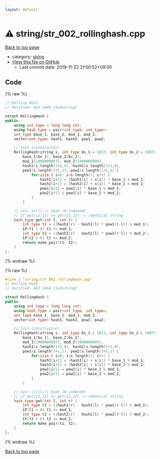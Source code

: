 ```yaml
---
layout: default
---
```


<!-- mathjax config similar to math.stackexchange -->
<script type="text/javascript" async
  src="https://cdnjs.cloudflare.com/ajax/libs/mathjax/2.7.5/MathJax.js?config=TeX-MML-AM_CHTML">
</script>
<script type="text/x-mathjax-config">
  MathJax.Hub.Config({
    TeX: { equationNumbers: { autoNumber: "AMS" }},
    tex2jax: {
      inlineMath: [ ['$','$'] ],
      processEscapes: true
    },
    "HTML-CSS": { matchFontHeight: false },
    displayAlign: "left",
    displayIndent: "2em"
  });
</script>

<script type="text/javascript" src="https://cdnjs.cloudflare.com/ajax/libs/jquery/3.4.1/jquery.min.js"></script>
<script src="https://cdn.jsdelivr.net/npm/jquery-balloon-js@1.1.2/jquery.balloon.min.js" integrity="sha256-ZEYs9VrgAeNuPvs15E39OsyOJaIkXEEt10fzxJ20+2I=" crossorigin="anonymous"></script>
<script type="text/javascript" src="../../assets/js/copy-button.js"></script>
<link rel="stylesheet" href="../../assets/css/copy-button.css" />


# :warning: string/str_002_rollinghash.cpp

<a href="../../index.html">Back to top page</a>

* category: <a href="../../index.html#b45cffe084dd3d20d928bee85e7b0f21">string</a>
* <a href="{{ site.github.repository_url }}/blob/master/string/str_002_rollinghash.cpp">View this file on GitHub</a>
    - Last commit date: 2019-11-22 21:50:52+09:00




## Code

<a id="unbundled"></a>
{% raw %}
```cpp
// Rolling Hash
// Verified: AOJ 2444 (Substring)

struct RollingHash {
public:
    using int_type = long long int;
    using hash_type = pair<int_type, int_type>;
    int_type base_1, base_2, mod_1, mod_2;
    vector<int_type> hash1, hash2, pow1, pow2;

    // init (constructor)
    RollingHash(string s, int_type bs_1 = 1013, int_type bs_2 = 1007) :
        base_1(bs_1), base_2(bs_2),
        mod_1(1000000007), mod_2(1000000009),
        hash1(s.length()+1,0), hash2(s.length()+1,0),
        pow1(s.length()+1,1), pow2(s.length()+1,1) {
            for(size_t i=0; i<s.length(); i++) {
                hash1[i+1] = (hash1[i] + s[i]) * base_1 % mod_1;
                hash2[i+1] = (hash2[i] + s[i]) * base_2 % mod_2;
                pow1[i+1] = pow1[i] * base_1 % mod_1;
                pow2[i+1] = pow2[i] * base_2 % mod_2;
            }
        }

    // calc str[l,r) hash (0-indexed)
    // if get(i1,j1) == get(i2,j2) -> identical string
    hash_type get(int l, int r) {
        int_type t1 = ((hash1[r] - hash1[l] * pow1[r-l]) % mod_1);
        if(t1 < 0) t1 += mod_1;
        int_type t2 = ((hash2[r] - hash2[l] * pow2[r-l]) % mod_2);
        if(t2 < 0) t2 += mod_2;
        return make_pair(t1, t2);
    }
};

```
{% endraw %}

<a id="bundled"></a>
{% raw %}
```cpp
#line 1 "string/str_002_rollinghash.cpp"
// Rolling Hash
// Verified: AOJ 2444 (Substring)

struct RollingHash {
public:
    using int_type = long long int;
    using hash_type = pair<int_type, int_type>;
    int_type base_1, base_2, mod_1, mod_2;
    vector<int_type> hash1, hash2, pow1, pow2;

    // init (constructor)
    RollingHash(string s, int_type bs_1 = 1013, int_type bs_2 = 1007) :
        base_1(bs_1), base_2(bs_2),
        mod_1(1000000007), mod_2(1000000009),
        hash1(s.length()+1,0), hash2(s.length()+1,0),
        pow1(s.length()+1,1), pow2(s.length()+1,1) {
            for(size_t i=0; i<s.length(); i++) {
                hash1[i+1] = (hash1[i] + s[i]) * base_1 % mod_1;
                hash2[i+1] = (hash2[i] + s[i]) * base_2 % mod_2;
                pow1[i+1] = pow1[i] * base_1 % mod_1;
                pow2[i+1] = pow2[i] * base_2 % mod_2;
            }
        }

    // calc str[l,r) hash (0-indexed)
    // if get(i1,j1) == get(i2,j2) -> identical string
    hash_type get(int l, int r) {
        int_type t1 = ((hash1[r] - hash1[l] * pow1[r-l]) % mod_1);
        if(t1 < 0) t1 += mod_1;
        int_type t2 = ((hash2[r] - hash2[l] * pow2[r-l]) % mod_2);
        if(t2 < 0) t2 += mod_2;
        return make_pair(t1, t2);
    }
};

```
{% endraw %}

<a href="../../index.html">Back to top page</a>

